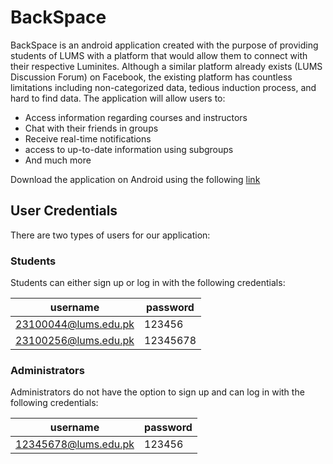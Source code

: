 # BackSpace

BackSpace is an android application created with the purpose of providing students of LUMS with a platform that would allow them to connect with their respective Luminites. Although a similar platform already exists (LUMS Discussion Forum) on Facebook, the existing platform has countless limitations including non-categorized data, tedious induction process, and hard to find data. The application will allow users to:

- Access information regarding courses and instructors
- Chat with their friends in groups
- Receive real-time notifications
- access to up-to-date information using subgroups
- And much more


Download the application on Android using the following [link](https://appsenjoy.com/en/oiy0DWveny1ukGc/file)


## User Credentials

There are two types of users for our application:

### Students
Students can either sign up or log in with the following credentials:

| username | password |
|----------|----------|
| 23100044@lums.edu.pk | 123456 |
| 23100256@lums.edu.pk | 12345678 |

### Administrators
Administrators do not have the option to sign up and can log in with the following credentials:

| username | password |
|----------|----------|
| 12345678@lums.edu.pk | 123456 |



<!-- <img src="https://i.imgur.com/7ymDs44.jpg" width=25% height=25%>
<img src="https://i.imgur.com/clwZ0Rt.jpg" width=25% height=25%>
<img src="https://i.imgur.com/tewzm71.jpg" width=25% height=25%>
<img src="https://i.imgur.com/f5YuClt.jpg" width=25% height=25%>
<img src="https://i.imgur.com/xs4neg1.jpg" width=25% height=25%>
<img src="https://i.imgur.com/xs4neg1.jpg" width=25% height=25%> -->




